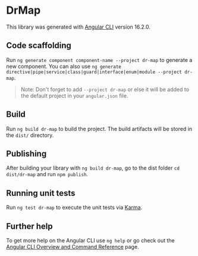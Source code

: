 # DrMap

This library was generated with [Angular CLI](https://github.com/angular/angular-cli) version 16.2.0.

## Code scaffolding

Run `ng generate component component-name --project dr-map` to generate a new component. You can also use `ng generate directive|pipe|service|class|guard|interface|enum|module --project dr-map`.
> Note: Don't forget to add `--project dr-map` or else it will be added to the default project in your `angular.json` file. 

## Build

Run `ng build dr-map` to build the project. The build artifacts will be stored in the `dist/` directory.

## Publishing

After building your library with `ng build dr-map`, go to the dist folder `cd dist/dr-map` and run `npm publish`.

## Running unit tests

Run `ng test dr-map` to execute the unit tests via [Karma](https://karma-runner.github.io).

## Further help

To get more help on the Angular CLI use `ng help` or go check out the [Angular CLI Overview and Command Reference](https://angular.io/cli) page.
